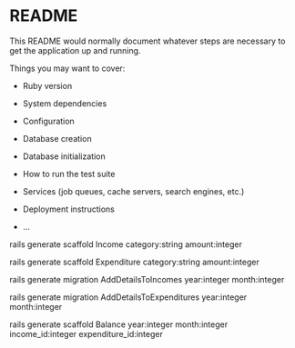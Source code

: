 # README

This README would normally document whatever steps are necessary to get the
application up and running.

Things you may want to cover:

* Ruby version

* System dependencies

* Configuration

* Database creation

* Database initialization

* How to run the test suite

* Services (job queues, cache servers, search engines, etc.)

* Deployment instructions

* ...

rails generate scaffold Income category:string amount:integer

rails generate scaffold Expenditure category:string amount:integer

rails generate migration AddDetailsToIncomes year:integer month:integer

rails generate migration AddDetailsToExpenditures year:integer month:integer

rails generate scaffold Balance year:integer month:integer income_id:integer expenditure_id:integer